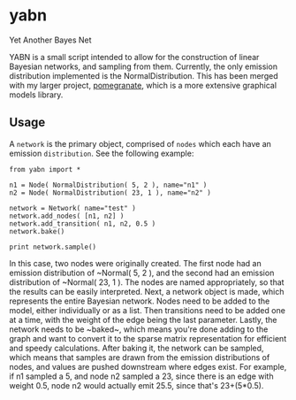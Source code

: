 yabn
====

Yet Another Bayes Net

YABN is a small script intended to allow for the construction of linear Bayesian networks, and sampling from them. Currently, the only emission distribution implemented is the NormalDistribution. This has been merged with my larger project, <a href="https://github.com/jmschrei/pomegranate">pomegranate</a>, which is a more extensive graphical models library.

<h2>Usage</h2>

A `network` is the primary object, comprised of `nodes` which each have an emission `distribution`. See the following example:

```
from yabn import *

n1 = Node( NormalDistribution( 5, 2 ), name="n1" )
n2 = Node( NormalDistribution( 23, 1 ), name="n2" )

network = Network( name="test" )
network.add_nodes( [n1, n2] )
network.add_transition( n1, n2, 0.5 )
network.bake()

print network.sample()
```

In this case, two nodes were originally created. The first node had an emission distribution of ~Normal( 5, 2 ), and the second had an emission distribution of ~Normal( 23, 1 ). The nodes are named appropriately, so that the results can be easily interpreted. Next, a network object is made, which represents the entire Bayesian network. Nodes need to be added to the model, either individually or as a list. Then transitions need to be added one at a time, with the weight of the edge being the last parameter. Lastly, the network needs to be ~baked~, which means you're done adding to the graph and want to convert it to the sparse matrix representation for efficient and speedy calculations. After baking it, the network can be sampled, which means that samples are drawn from the emission distributions of nodes, and values are pushed downstream where edges exist. For example, if n1 sampled a 5, and node n2 sampled a 23, since there is an edge with weight 0.5, node n2 would actually emit 25.5, since that's 23+(5*0.5).  

